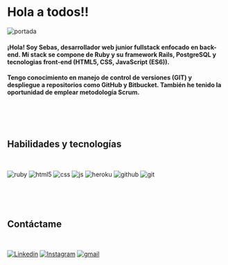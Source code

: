 # Hola a todos!!

![portada](helloworld.gif)

#### ¡Hola! Soy **Sebas**, desarrollador web junior fullstack enfocado en back-end. Mi stack se compone de Ruby y su framework Rails, PostgreSQL y tecnologias front-end (HTML5, CSS, JavaScript (ES6)).

#### Tengo conocimiento en manejo de control de versiones (GIT) y despliegue a repositorios como GitHub y Bitbucket. También he tenido la oportunidad de emplear metodología Scrum.

<br><br><br>

## Habilidades y tecnologías

<br>

![ruby](https://img.icons8.com/color/96/ruby-programming-language.png)
![html5](https://img.icons8.com/color/96/html-5--v1.png)
![css](https://img.icons8.com/fluency/96/css3.png)
![js](https://img.icons8.com/color/96/javascript--v1.png)
![heroku](https://img.icons8.com/color/96/heroku.png)
![github](https://img.icons8.com/fluency/96/github.png)
![git](https://img.icons8.com/color/96/git.png)

<br><br><br>

## Contáctame

<br>

[![Linkedin](https://img.icons8.com/color/48/linkedin-circled--v1.png)](https://www.linkedin.com/in/sebasrestrepo/)
[![Instagram](https://img.icons8.com/fluency/48/instagram-new.png)](https://www.instagram.com/z.a.r.c.o/?hl=es-la)
[![gmail](https://img.icons8.com/color-glass/48/gmail.png)](https://mail.google.com/mail/u/1/?ogbl#inbox?compose=CllgCHrhTWCBJBnxnpqnzbsgCNJppJZSWcxSLtxsctRlGtrSBFpVHCCfcVDXfpZqcPKTLHDrPnq)
